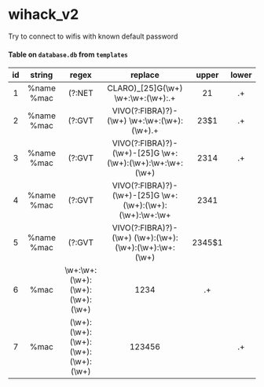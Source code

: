 # wihack_v2
Try to connect to wifis with known default password

#### Table on `database.db` from `templates`

| **id** | **string**   | **regex**                                                          | **replace**    | **upper** | **lower** |
|:------:|:------------:|:------------------------------------------------------------------:|:--------------:|:---------:|:---------:|
| 1      | %name %mac   | (?:NET|CLARO)_[25]G(\w+) \w+:\w+:(\w+):.+                          | $2$1           | .+        |           |
| 2      | %name %mac   | (?:GVT|VIVO(?:FIBRA)?)-(\w+) \w+:\w+:(\w+):(\w+).+                 | $2$3$1         | .+        |           |
| 3      | %name %mac   | (?:GVT|VIVO(?:FIBRA)?)-(\w+)-[25]G \w+:(\w+):(\w+):\w+:\w+:(\w+)   | $2$3$1$4       | .+        |           |
| 4      | %name %mac   | (?:GVT|VIVO(?:FIBRA)?)-(\w+)-[25]G \w+:(\w+):(\w+):(\w+):\w+:\w+   | $2$3$4$1       |           | .+        |
| 5      | %name %mac   | (?:GVT|VIVO(?:FIBRA)?)-(\w+) (\w+):(\w+):(\w+):(\w+):\w+:(\w+)     | $2$3$4$5$1     |           | .+        |
| 6      | %mac         | \w+:\w+:(\w+):(\w+):(\w+):(\w+)                                    | $1$2$3$4       | .+        |           |
| 7      | %mac         | (\w+):(\w+):(\w+):(\w+):(\w+):(\w+)                                | $1$2$3$4$5$6   |           | .+        |

